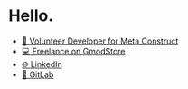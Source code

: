 # Hello.
 
- [🎈 Volunteer Developer for Meta Construct](https://metastruct.net)
- [💻 Freelance on GmodStore](https://www.gmodstore.com/users/Tenri)
- [🌐 LinkedIn](https://www.linkedin.com/in/marceau-maubert/)
- [🦊 GitLab](https://gitlab.com/marceau-maubert)

